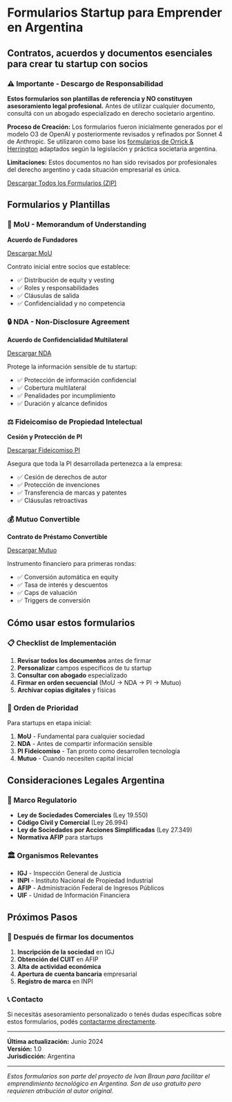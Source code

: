# Formularios Startup para Emprender en Argentina

## Contratos, acuerdos y documentos esenciales para crear tu startup con socios

### ⚠️ Importante - Descargo de Responsabilidad

**Estos formularios son plantillas de referencia y NO constituyen asesoramiento legal profesional.** Antes de utilizar cualquier documento, consultá con un abogado especializado en derecho societario argentino.

**Proceso de Creación:** Los formularios fueron inicialmente generados por el modelo O3 de OpenAI y posteriormente revisados y refinados por Sonnet 4 de Anthropic. Se utilizaron como base los [formularios de Orrick & Herrington](https://www.orrick.com/en/tech-studio/forms) adaptados según la legislación y práctica societaria argentina.

**Limitaciones:** Estos documentos no han sido revisados por profesionales del derecho argentino y cada situación empresarial es única.

[Descargar Todos los Formularios (ZIP)](/forms/forms-startup-argentina.zip)

## Formularios y Plantillas

### 🤝 MoU - Memorandum of Understanding

**Acuerdo de Fundadores**

[Descargar MoU](/forms/MoU_Anon.docx)

Contrato inicial entre socios que establece:
- ✅ Distribución de equity y vesting
- ✅ Roles y responsabilidades
- ✅ Cláusulas de salida
- ✅ Confidencialidad y no competencia

### 🔒 NDA - Non-Disclosure Agreement

**Acuerdo de Confidencialidad Multilateral**

[Descargar NDA](/forms/NDA_Anon.docx)

Protege la información sensible de tu startup:
- ✅ Protección de información confidencial
- ✅ Cobertura multilateral
- ✅ Penalidades por incumplimiento
- ✅ Duración y alcance definidos

### ⚖️ Fideicomiso de Propiedad Intelectual

**Cesión y Protección de PI**

[Descargar Fideicomiso PI](/forms/PI_Fideicomiso_Anon.docx)

Asegura que toda la PI desarrollada pertenezca a la empresa:
- ✅ Cesión de derechos de autor
- ✅ Protección de invenciones
- ✅ Transferencia de marcas y patentes
- ✅ Cláusulas retroactivas

### 💰 Mutuo Convertible

**Contrato de Préstamo Convertible**

[Descargar Mutuo](/forms/Mutuo_Anon.docx)

Instrumento financiero para primeras rondas:
- ✅ Conversión automática en equity
- ✅ Tasa de interés y descuentos
- ✅ Caps de valuación
- ✅ Triggers de conversión

## Cómo usar estos formularios

### 📋 Checklist de Implementación

1. **Revisar todos los documentos** antes de firmar
2. **Personalizar** campos específicos de tu startup
3. **Consultar con abogado** especializado
4. **Firmar en orden secuencial** (MoU → NDA → PI → Mutuo)
5. **Archivar copias digitales** y físicas

### 🎯 Orden de Prioridad

Para startups en etapa inicial:

1. **MoU** - Fundamental para cualquier sociedad
2. **NDA** - Antes de compartir información sensible
3. **PI Fideicomiso** - Tan pronto como desarrollen tecnología
4. **Mutuo** - Cuando necesiten capital inicial

## Consideraciones Legales Argentina

### 📝 Marco Regulatorio

- **Ley de Sociedades Comerciales** (Ley 19.550)
- **Código Civil y Comercial** (Ley 26.994)
- **Ley de Sociedades por Acciones Simplificadas** (Ley 27.349)
- **Normativa AFIP** para startups

### 🏛️ Organismos Relevantes

- **IGJ** - Inspección General de Justicia
- **INPI** - Instituto Nacional de Propiedad Industrial
- **AFIP** - Administración Federal de Ingresos Públicos
- **UIF** - Unidad de Información Financiera

## Próximos Pasos

### 🚀 Después de firmar los documentos

1. **Inscripción de la sociedad** en IGJ
2. **Obtención del CUIT** en AFIP
3. **Alta de actividad económica**
4. **Apertura de cuenta bancaria** empresarial
5. **Registro de marca** en INPI

### 📞 Contacto

Si necesitás asesoramiento personalizado o tenés dudas específicas sobre estos formularios, podés [contactarme directamente](/es/contact/).

---

**Última actualización:** Junio 2024  
**Versión:** 1.0  
**Jurisdicción:** Argentina

---

*Estos formularios son parte del proyecto de Ivan Braun para facilitar el emprendimiento tecnológico en Argentina. Son de uso gratuito pero requieren atribución al autor original.*